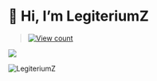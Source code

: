 # 👋 Hi, I’m LegiteriumZ

> [![View count](https://visitcount.itsvg.in/api?id=LegiteriumZ&color=6&icon=0&pretty=true)](https://visitcount.itsvg.in/api?id=LegiteriumZ)
<!---
LegiteriumZ/LegiteriumZ is a ✨ special ✨ repository because its `README.md` (this file) appears on your GitHub profile.
You can click the Preview link to take a look at your changes.
--->
 <div>
  <img src="https://github-readme-stats.vercel.app/api?username=LegiteriumZ&show_icons=true&count_private=true&hide_border=false"/>
 </div>

<p><img align="center" src="https://github-readme-stats.vercel.app/api/top-langs?username=LegiteriumZ&show_icons=true&locale=en&layout=compact" alt="LegiteriumZ" /></p>
